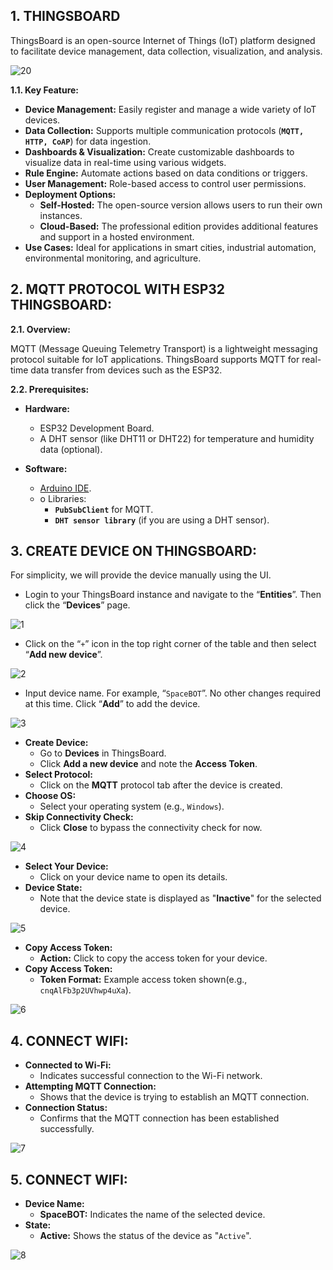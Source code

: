 ## 1. THINGSBOARD

ThingsBoard is an open-source Internet of Things (IoT) platform designed to facilitate device management, data collection, visualization, and analysis.

![20](images/20.jpg)

**1.1. Key Feature:**

* **Device Management:** Easily register and manage a wide variety of IoT devices.
* **Data Collection:** Supports multiple communication protocols (**`MQTT, HTTP, CoAP`**) for data ingestion.
* **Dashboards & Visualization:** Create customizable dashboards to visualize data in real-time using various widgets.
*	**Rule Engine:** Automate actions based on data conditions or triggers.
*	**User Management:** Role-based access to control user permissions.
*	**Deployment Options:**
    * **Self-Hosted:** The open-source version allows users to run their own instances.
    * **Cloud-Based:** The professional edition provides additional features and support in a hosted environment.
*	**Use Cases:** Ideal for applications in smart cities, industrial automation, environmental monitoring, and agriculture.

## 2. MQTT PROTOCOL WITH ESP32 THINGSBOARD:

**2.1.	Overview:**

MQTT (Message Queuing Telemetry Transport) is a lightweight messaging protocol suitable for IoT applications. ThingsBoard supports MQTT for real-time data transfer from devices such as the ESP32.

**2.2. Prerequisites:**

* **Hardware:**
  * ESP32 Development Board.
  * A DHT sensor (like DHT11 or DHT22) for temperature and humidity data (optional).
 
* **Software:**
  * [Arduino IDE](https://www.arduino.cc/en/software).
  * o	Libraries:
    * **`PubSubClient`** for MQTT.
    * **`DHT sensor library`** (if you are using a DHT sensor).


## 3. CREATE DEVICE ON THINGSBOARD:

For simplicity, we will provide the device manually using the UI.

   * Login to your ThingsBoard instance and navigate to the “**Entities**”. Then click the “**Devices**” page.

   ![1](images/1.jpg)

   * Click on the “`+`” icon in the top right corner of the table and then select “**Add new device**”.

   ![2](images/2.jpg)

   * Input device name. For example, “`SpaceBOT`”. No other changes required at this time. Click “**Add**” to add the device.

   ![3](images/3.jpg)

   * **Create Device:**
     * Go to **Devices** in ThingsBoard.
     * Click **Add a new device** and note the **Access Token**.
   * **Select Protocol:**
     * Click on the **MQTT** protocol tab after the device is created.
   * **Choose OS:**
     * Select your operating system (e.g., `Windows`).
   * **Skip Connectivity Check:**
     * Click **Close** to bypass the connectivity check for now.
    
   ![4](images/4.jpg)

   * **Select Your Device:**
     * Click on your device name to open its details.
   * **Device State:**
     * Note that the device state is displayed as "**Inactive**" for the selected device.
    
   ![5](images/5.jpg)

   * **Copy Access Token:**
     * **Action:** Click to copy the access token for your device.
   * **Copy Access Token:**
     * **Token Format:** Example access token shown(e.g., `cnqAlFb3p2UVhwp4uXa`).
    
   ![6](images/6.jpg)

## 4. CONNECT WIFI:

   * **Connected to Wi-Fi:**
     * Indicates successful connection to the Wi-Fi network.
   * **Attempting MQTT Connection:**
     * Shows that the device is trying to establish an MQTT connection.
   * **Connection Status:**
     * Confirms that the MQTT connection has been established successfully.
    
   ![7](images/7.jpg)

## 5. CONNECT WIFI:

   * **Device Name:**
     * **SpaceBOT:** Indicates the name of the selected device.
   * **State:**
     * **Active:** Shows the status of the device as "`Active`".
    
   ![8](images/8.jpg)
